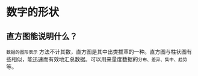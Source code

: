 # 数字的形状

## 直方图能说明什么？
`数据的图形表示` 方法不计其数，直方图是其中出类拔萃的一种。直方图与柱状图有些相似，能迅速而有效地汇总数据。可以用来量度数据的`分布、差异、集中、趋势`等。
